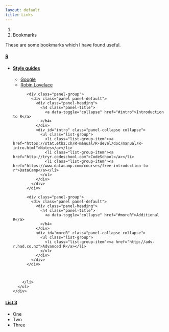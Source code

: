 ```yaml
---
layout: default
title: Links
---
```


<ol class="breadcrumb">
  <li><a href="/"><i class="fa fa-home"></i></a></li>
  <li class="active">Bookmarks</li>
</ol>

These are some bookmarks which I have found useful.

<div class="panel-group">
  <div class="panel panel-default">
    <div class="panel-heading">
      <h4 class="panel-title">
        <a data-toggle="collapse" href="#R">R</a>
      </h4>
    </div>
    <div id="R" class="panel-collapse collapse">
      <ul class="list-group">
        <li class="list-group-item">
          <div class="panel-group">
            <div class="panel panel-default">
              <div class="panel-heading">
                <h4 class="panel-title">
                  <a data-toggle="collapse" href="#style">Style guides</a>
                </h4>
              </div>
              <div id="style" class="panel-collapse collapse">
                <ul class="list-group">
                  <li class="list-group-item"><a href="https://google.github.io/styleguide/Rguide.xml">Google</a></li>
                  <li class="list-group-item"><a href="http://robinlovelace.net/r/2014/07/15/naming-conventions-r.html">Robin Lovelace</a></li>
                </ul>
              </div>
            </div>
          </div>

          <div class="panel-group">
            <div class="panel panel-default">
              <div class="panel-heading">
                <h4 class="panel-title">
                  <a data-toggle="collapse" href="#intro">Introduction to R</a>
                </h4>
              </div>
              <div id="intro" class="panel-collapse collapse">
                <ul class="list-group">
                  <li class="list-group-item"><a href="https://stat.ethz.ch/R-manual/R-devel/doc/manual/R-intro.html">Notes</a></li>
                  <li class="list-group-item"><a href="http://tryr.codeschool.com">CodeSchool</a></li>
                  <li class="list-group-item"><a href="https://www.datacamp.com/courses/free-introduction-to-r">DataCamp</a></li>
                </ul>
              </div>
            </div>
          </div>

          <div class="panel-group">
            <div class="panel panel-default">
              <div class="panel-heading">
                <h4 class="panel-title">
                  <a data-toggle="collapse" href="#moreR">Additional R</a>
                </h4>
              </div>
              <div id="moreR" class="panel-collapse collapse">
                <ul class="list-group">
                  <li class="list-group-item"><a href="http://adv-r.had.co.nz">Advanced R</a></li>
                </ul>
              </div>
            </div>
          </div>



        </li>
      </ul>
    </div>
  </div>
</div>



<div class="panel-group">
  <div class="panel panel-default">
    <div class="panel-heading">
      <h4 class="panel-title">
        <a data-toggle="collapse" href="#collapse3">List 3</a>
      </h4>
    </div>
    <div id="collapse3" class="panel-collapse collapse">
      <ul class="list-group">
        <li class="list-group-item">One</li>
        <li class="list-group-item">Two</li>
        <li class="list-group-item">Three</li>
      </ul>
    </div>
  </div>
</div>
